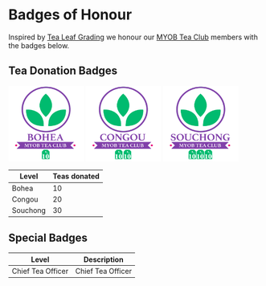 # Badges of Honour

Inspired by [Tea Leaf Grading] we honour our [MYOB Tea Club] members with the badges below.

## Tea Donation Badges

<img width="150" height="150" src="./images/badges/bohea.png">
<img width="150" height="150" src="./images/badges/congou.png">
<img width="150" height="150" src="./images/badges/souchong.png">

| Level     | Teas donated |
|-----------|--------------|
| Bohea     | 10           |
| Congou    | 20           |
| Souchong  | 30           |

## Special Badges

| Level             | Description       |
|-------------------|-------------------|
| Chief Tea Officer | Chief Tea Officer |

[MYOB Tea Club]: https://github.com/rkazakov/tea-club
[Tea Leaf Grading]: https://en.wikipedia.org/wiki/Tea_leaf_grading
